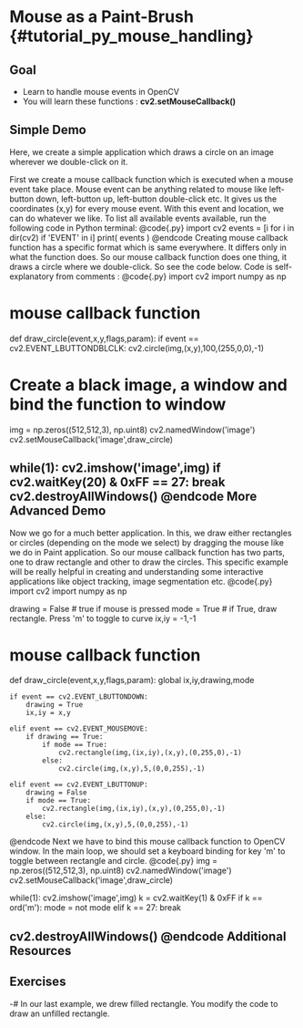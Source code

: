 Mouse as a Paint-Brush {#tutorial_py_mouse_handling}
======================

Goal
----

-   Learn to handle mouse events in OpenCV
-   You will learn these functions : **cv2.setMouseCallback()**

Simple Demo
-----------

Here, we create a simple application which draws a circle on an image wherever we double-click on
it.

First we create a mouse callback function which is executed when a mouse event take place. Mouse
event can be anything related to mouse like left-button down, left-button up, left-button
double-click etc. It gives us the coordinates (x,y) for every mouse event. With this event and
location, we can do whatever we like. To list all available events available, run the following code
in Python terminal:
@code{.py}
import cv2
events = [i for i in dir(cv2) if 'EVENT' in i]
print( events )
@endcode
Creating mouse callback function has a specific format which is same everywhere. It differs only in
what the function does. So our mouse callback function does one thing, it draws a circle where we
double-click. So see the code below. Code is self-explanatory from comments :
@code{.py}
import cv2
import numpy as np

# mouse callback function
def draw_circle(event,x,y,flags,param):
    if event == cv2.EVENT_LBUTTONDBLCLK:
        cv2.circle(img,(x,y),100,(255,0,0),-1)

# Create a black image, a window and bind the function to window
img = np.zeros((512,512,3), np.uint8)
cv2.namedWindow('image')
cv2.setMouseCallback('image',draw_circle)

while(1):
    cv2.imshow('image',img)
    if cv2.waitKey(20) & 0xFF == 27:
        break
cv2.destroyAllWindows()
@endcode
More Advanced Demo
------------------

Now we go for a much better application. In this, we draw either rectangles or circles (depending on
the mode we select) by dragging the mouse like we do in Paint application. So our mouse callback
function has two parts, one to draw rectangle and other to draw the circles. This specific example
will be really helpful in creating and understanding some interactive applications like object
tracking, image segmentation etc.
@code{.py}
import cv2
import numpy as np

drawing = False # true if mouse is pressed
mode = True # if True, draw rectangle. Press 'm' to toggle to curve
ix,iy = -1,-1

# mouse callback function
def draw_circle(event,x,y,flags,param):
    global ix,iy,drawing,mode

    if event == cv2.EVENT_LBUTTONDOWN:
        drawing = True
        ix,iy = x,y

    elif event == cv2.EVENT_MOUSEMOVE:
        if drawing == True:
            if mode == True:
                cv2.rectangle(img,(ix,iy),(x,y),(0,255,0),-1)
            else:
                cv2.circle(img,(x,y),5,(0,0,255),-1)

    elif event == cv2.EVENT_LBUTTONUP:
        drawing = False
        if mode == True:
            cv2.rectangle(img,(ix,iy),(x,y),(0,255,0),-1)
        else:
            cv2.circle(img,(x,y),5,(0,0,255),-1)
@endcode
Next we have to bind this mouse callback function to OpenCV window. In the main loop, we should set
a keyboard binding for key 'm' to toggle between rectangle and circle.
@code{.py}
img = np.zeros((512,512,3), np.uint8)
cv2.namedWindow('image')
cv2.setMouseCallback('image',draw_circle)

while(1):
    cv2.imshow('image',img)
    k = cv2.waitKey(1) & 0xFF
    if k == ord('m'):
        mode = not mode
    elif k == 27:
        break

cv2.destroyAllWindows()
@endcode
Additional Resources
--------------------

Exercises
---------

-#  In our last example, we drew filled rectangle. You modify the code to draw an unfilled
    rectangle.
